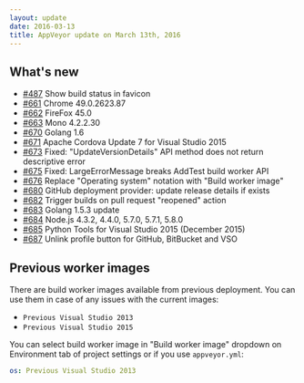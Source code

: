 ```yaml
---
layout: update
date: 2016-03-13
title: AppVeyor update on March 13th, 2016
---
```


## What's new

* [#487](https://github.com/appveyor/ci/issues/487) Show build status in favicon
* [#661](https://github.com/appveyor/ci/issues/661) Chrome 49.0.2623.87
* [#662](https://github.com/appveyor/ci/issues/662) FireFox 45.0
* [#663](https://github.com/appveyor/ci/issues/663) Mono 4.2.2.30
* [#670](https://github.com/appveyor/ci/issues/670) Golang 1.6
* [#671](https://github.com/appveyor/ci/issues/671) Apache Cordova Update 7 for Visual Studio 2015
* [#673](https://github.com/appveyor/ci/issues/673) Fixed: "UpdateVersionDetails" API method does not return descriptive error
* [#675](https://github.com/appveyor/ci/issues/675) Fixed: LargeErrorMessage breaks AddTest build worker API
* [#676](https://github.com/appveyor/ci/issues/676) Replace "Operating system" notation with "Build worker image"
* [#680](https://github.com/appveyor/ci/issues/680) GitHub deployment provider: update release details if exists
* [#682](https://github.com/appveyor/ci/issues/682) Trigger builds on pull request "reopened" action
* [#683](https://github.com/appveyor/ci/issues/683) Golang 1.5.3 update
* [#684](https://github.com/appveyor/ci/issues/684) Node.js 4.3.2, 4.4.0, 5.7.0, 5.7.1, 5.8.0
* [#685](https://github.com/appveyor/ci/issues/685) Python Tools for Visual Studio 2015 (December 2015)
* [#687](https://github.com/appveyor/ci/issues/687) Unlink profile button for GitHub, BitBucket and VSO

## Previous worker images

There are build worker images available from previous deployment. You can use them in case of any issues with the current images:

* `Previous Visual Studio 2013`
* `Previous Visual Studio 2015`

You can select build worker image in "Build worker image" dropdown on Environment tab of project settings or if you use `appveyor.yml`:

```yaml
os: Previous Visual Studio 2013
```
